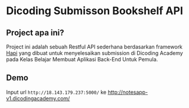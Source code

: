 # Dicoding Submisson Bookshelf API

## Project apa ini?
Project ini adalah sebuah Restful API sederhana berdasarkan framework [Hapi](https://hapi.dev) yang dibuat untuk menyelesaikan submission di Dicoding Academy pada Kelas Belajar Membuat Aplikasi Back-End Untuk Pemula.

## Demo
Input url `http://18.143.179.237:5000/` ke http://notesapp-v1.dicodingacademy.com/
